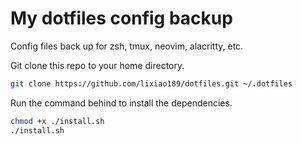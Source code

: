 # My dotfiles config backup

Config files back up for zsh, tmux, neovim, alacritty, etc.

Git clone this repo to your home directory.

```bash
git clone https://github.com/lixiao189/dotfiles.git ~/.dotfiles
```

Run the command behind to install the dependencies.

```bash
chmod +x ./install.sh
./install.sh
```
